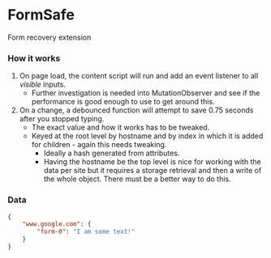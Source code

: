 # FormSafe

Form recovery extension

### How it works
1. On page load, the content script will run and add an event listener to all *visible* inputs.
	- Further investigation is needed into MutationObserver and see if the performance is good enough to use to get around this.
2. On a change, a debounced function will attempt to save 0.75 seconds after you stopped typing.
	- The exact value and how it works has to be tweaked.
	- Keyed at the root level by hostname and by index in which it is added for children - again this needs tweaking.
		- Ideally a hash generated from attributes.
		- Having the hostname be the top level is nice for working with the data per site but it requires a storage retrieval and then a write of the whole object. There must be a better way to do this.

### Data
```json
{
	"www.google.com": {
		"form-0": "I am some text!"
	}
}
```

